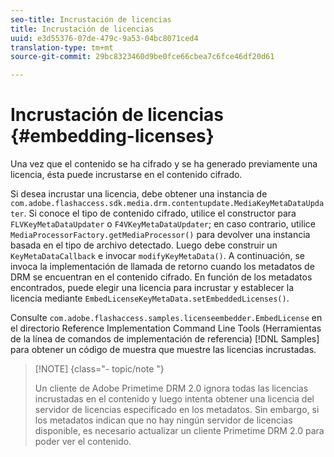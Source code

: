 ```yaml
---
seo-title: Incrustación de licencias
title: Incrustación de licencias
uuid: e3d55376-07de-479c-9a53-04bc8071ced4
translation-type: tm+mt
source-git-commit: 29bc8323460d9be0fce66cbea7c6fce46df20d61

---
```



# Incrustación de licencias {#embedding-licenses}

Una vez que el contenido se ha cifrado y se ha generado previamente una licencia, ésta puede incrustarse en el contenido cifrado.

Si desea incrustar una licencia, debe obtener una instancia de `com.adobe.flashaccess.sdk.media.drm.contentupdate.MediaKeyMetaDataUpdater`. Si conoce el tipo de contenido cifrado, utilice el constructor para `FLVKeyMetaDataUpdater` o `F4VKeyMetaDataUpdater`; en caso contrario, utilice `MediaProcessorFactory.getMediaProcessor()` para devolver una instancia basada en el tipo de archivo detectado. Luego debe construir un `KeyMetaDataCallback` e invocar `modifyKeyMetaData()`. A continuación, se invoca la implementación de llamada de retorno cuando los metadatos de DRM se encuentran en el contenido cifrado. En función de los metadatos encontrados, puede elegir una licencia para incrustar y establecer la licencia mediante `EmbedLicenseKeyMetaData.setEmbeddedLicenses()`.

Consulte `com.adobe.flashaccess.samples.licenseembedder.EmbedLicense` en el directorio Reference Implementation Command Line Tools (Herramientas de la línea de comandos de implementación de referencia) [!DNL Samples] para obtener un código de muestra que muestre las licencias incrustadas.

>[!NOTE] {class=&quot;- topic/note &quot;}
>
>Un cliente de Adobe Primetime DRM 2.0 ignora todas las licencias incrustadas en el contenido y luego intenta obtener una licencia del servidor de licencias especificado en los metadatos. Sin embargo, si los metadatos indican que no hay ningún servidor de licencias disponible, es necesario actualizar un cliente Primetime DRM 2.0 para poder ver el contenido.


